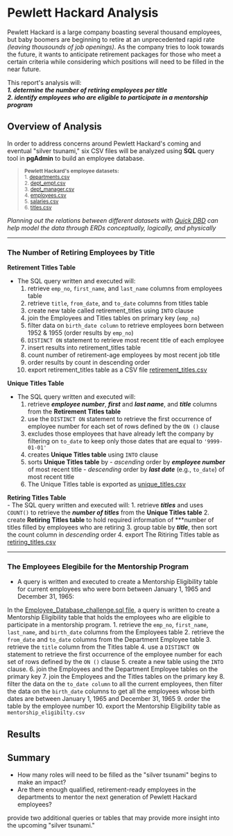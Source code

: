 # Pewlett Hackard Analysis
Pewlett Hackard is a large company boasting several thousand employees, but baby boomers are beginning to retire at an unprecedented rapid rate *(leaving thousounds of job openings)*. As the company tries to look towards the future, it wants to anticipate retirement packages for those who meet a certain criteria while considering which positions will need to be filled in the near future.

This report's analysis will:  
***1. determine the number of retiring employees per title***   
***2. identify employees who are eligible to participate in a mentorship program***

## Overview of Analysis

In order to address concerns around Pewlett Hackard's coming and eventual "silver tsunami," six CSV files will be analyzed using **SQL** query tool in **pgAdmin** to build an employee database.

> <sub>**Pewlett Hackard's employee datasets:**</sub>   
> <sub>1. [departments.csv](https://github.com/vzhang90/Pewlett-Hackard-Analysis/blob/main/data/departments.csv)</sub>  
> <sub>2. [dept_empt.csv](https://github.com/vzhang90/Pewlett-Hackard-Analysis/blob/main/data/dept_emp.csv)</sub>  
> <sub>3. [dept_manager.csv](https://github.com/vzhang90/Pewlett-Hackard-Analysis/blob/main/data/dept_manager.csv)</sub>  
> <sub>4. [employees.csv](https://github.com/vzhang90/Pewlett-Hackard-Analysis/blob/main/data/employees.csv)</sub>  
> <sub>5. [salaries.csv](https://github.com/vzhang90/Pewlett-Hackard-Analysis/blob/main/data/salaries.csv)</sub>  
> <sub>6. [titles.csv](https://github.com/vzhang90/Pewlett-Hackard-Analysis/blob/main/data/titles.csv)</sub>

*Planning out the relations between different datasets with [Quick DBD](https://www.quickdatabasediagrams.com/) can help model the data through ERDs conceptually, logically, and physically*
  
---

### The Number of Retiring Employees by Title
**Retirement Titles Table**
- The SQL query written and executed will:
    1. retrieve `emp_no`, `first_name`, and `last_name` columns from employees table
    2. retrieve `title`, `from_date`, and `to_date` columns from titles table
    3. create new table called retirement_titles using `INTO` clause
    4. join the Employees and Titles tables on primary key (`emp_no`)
    5. filter data on `birth_date column` to retrieve employees born between 1952 & 1955 (order results by `emp_no`)
    6. `DISTINCT ON` statement to retrieve most recent title of each employee
    7. insert results into retirement_titles table
    8. count number of retirement-age employees by most recent job title
    9. order results by count in descending order
    10. export retirement_titles table as a CSV file [retirement_titles.csv]()
  
**Unique Titles Table**   
- The SQL query written and executed will:
    1. retrieve ***employee number***, ***first*** and ***last name***, and ***title*** columns from the **Retirement Titles table**
    2. use the `DISTINCT ON` statement to retrieve the first occurrence of employee number for each set of rows defined by the `ON ()` clause
    3. excludes those employees that have already left the company by filtering on `to_date` to keep only those dates that are equal to `'9999-01-01'`
    4. creates **Unique Titles table** using `INTO` clause
    5. sorts **Unique Titles table** by
            - *ascending* order by ***employee number*** of most recent title
            - *descending* order by ***last date*** (e.g., `to_date`) of most recent title
    6. The Unique Titles table is exported as [unique_titles.csv]()

**Retiring Titles Table**   
    - The SQL query written and executed will:
        1. retrieve ***titles*** and uses `COUNT()` to retrieve the ***number of titles*** from the **Unique Titles table**
        2. create **Retiring Titles table** to hold required information of ***number of titles filled by employees who are retiring
        3. group table by ***title***, then sort the count column in *descending* order
        4. export The Ritiring Titles table as [retiring_titles.csv]()

---

### The Employees Elegibile for the Mentorship Program
- A query is written and executed to create a Mentorship Eligibility table for current employees who were born between January 1, 1965 and December 31, 1965:

In the [Employee_Database_challenge.sql file](), a query is written to create a Mentorship Eligibility table that holds the employees who are eligible to participate in a mentorship program.
    1. retrieve the `emp_no`, `first_name`, `last_name`, and `birth_date` columns from the Employees table
    2. retrieve the `from_date` and `to_date` columns from the Department Employee table
    3. retrieve the `title` column from the Titles table
    4. use a `DISTINCT ON` statement to retrieve the first occurrence of the employee number for each set of rows defined by the `ON ()` clause
    5. create a new table using the `INTO` clause.
    6. join the Employees and the Department Employee tables on the primary key
    7. join the Employees and the Titles tables on the primary key
    8. filter the data on the `to_date column` to all the current employees, then filter the data on the `birth_date` columns to get all the employees whose birth dates are between January 1, 1965 and December 31, 1965
    9. order the table by the employee number
    10. export the Mentorship Eligibility table as `mentorship_eligibilty.csv`

## Results

## Summary
- How many roles will need to be filled as the "silver tsunami" begins to make an impact?
- Are there enough qualified, retirement-ready employees in the departments to mentor the next generation of Pewlett Hackard employees?

provide two additional queries or tables that may provide more insight into the upcoming "silver tsunami." 
